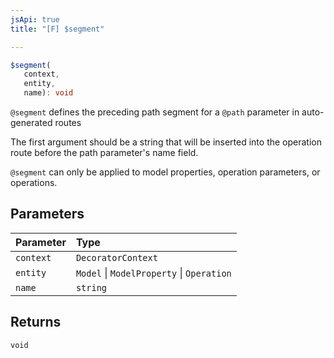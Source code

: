 ```yaml
---
jsApi: true
title: "[F] $segment"

---
```

```ts
$segment(
   context, 
   entity, 
   name): void
```

`@segment` defines the preceding path segment for a `@path` parameter in auto-generated routes

The first argument should be a string that will be inserted into the operation route before the
path parameter's name field.

`@segment` can only be applied to model properties, operation parameters, or operations.

## Parameters

| Parameter | Type |
| :------ | :------ |
| `context` | `DecoratorContext` |
| `entity` | `Model` \| `ModelProperty` \| `Operation` |
| `name` | `string` |

## Returns

`void`

